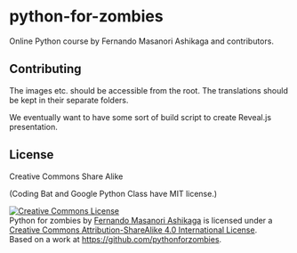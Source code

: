 python-for-zombies
==================

Online Python course by Fernando Masanori Ashikaga and contributors.

Contributing
------------
The images etc. should be accessible from the root. The translations should
be kept in their separate folders.

We eventually want to have some sort of build script to create Reveal.js
presentation.

License
-------
Creative Commons Share Alike

(Coding Bat and Google Python Class have MIT license.)

<a rel="license" href="http://creativecommons.org/licenses/by-sa/4.0/"><img alt="Creative Commons License" style="border-width:0" src="https://i.creativecommons.org/l/by-sa/4.0/88x31.png" /></a><br /><span xmlns:dct="http://purl.org/dc/terms/" property="dct:title">Python for zombies</span> by <a xmlns:cc="http://creativecommons.org/ns#" href="http://pycursos.com/python-para-zumbis/" property="cc:attributionName" rel="cc:attributionURL">Fernando Masanori Ashikaga</a> is licensed under a <a rel="license" href="http://creativecommons.org/licenses/by-sa/4.0/">Creative Commons Attribution-ShareAlike 4.0 International License</a>.<br />Based on a work at <a xmlns:dct="http://purl.org/dc/terms/" href="https://github.com/pythonforzombies" rel="dct:source">https://github.com/pythonforzombies</a>.
